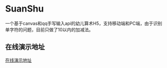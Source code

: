 # SuanShu
一个基于canvas和qq手写输入api的幼儿算术H5，支持移动端和PC端，由于识别单字符的问题，目前只做了10以内的加减法。
## 在线演示地址
<a href="https://wmz46.github.io/SuanShu/" target="_blank">在线演示地址</a>
